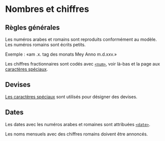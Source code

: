 # Nombres et chiffres

## Règles générales

Les numéros arabes et romains sont reproduits conformément au modèle.
Les numéros romains sont écrits petits.

Exemple : «am .x. tag des monats Mey Anno m.d.xxv.»

Les chiffres fractionnaires sont codés avec [`<num>`](num.fr.md), voir là-bas et la page aux 
[caractères spéciaux](special.fr.md).

## Devises

[Les caractères spéciaux](special.fr.md) sont utilisés pour désigner des devises. 


## Dates

Les dates avec les numéros arabes et romaines sont attribuées [`<date>`](date.fr.md).

Les noms mensuels avec des chiffres romains doivent être annoncés.
